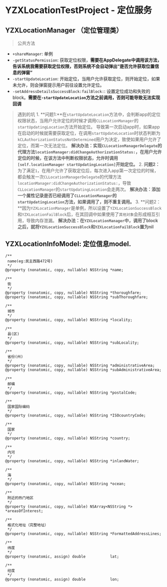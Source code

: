 # YZXLocationTestProject - 定位服务

## YZXLocationManager （定位管理类）
> 公共方法
* `+shareManager`: 单例
* `-getStatusPermission`: 获取定位权限，**需要在AppDelegate中调用该方法，告诉系统我需要获取定位权限，否则系统不会自动弹出“是否允许获取位置信息的弹窗”**
* `-startUpdateLocation`: 开始定位，当用户允许获取定位，则开始定位，如果未允许，则会弹窗提示用户前往设置允许定位。
* `-setAddressDetailsSuccessBlock:failBlock:`: 设置定位成功和失败的block。**需要在`-startUpdateLocation`方法之前调用，否则可能导致无法实现回调**

> 遇到的坑
    1. **问题1:**在`startUpdateLocation`方法中，会判断app的定位权限状态，当用户允许定位的时候才调用`CLLocationManager`的`startUpdatingLocation`方法开始定位。 导致第一次启动app时，如果app在启动的时候就需要获取定位，在调用`startUpdateLocation`时状态判断为`kCLAuthorizationStatusNotDetermined`用户为决定，致使如果用户允许了定位，而第一次无法定位。
    **解决办法：实现`CLLocationManagerDelegate`的代理方法`locationManager:didChangeAuthorizationStatus:`，在用户允许定位的时候，在该方法中判断权限状态，允许时调用`[self.locationManager startUpdatingLocation]`开始定位。**
    2. **问题2：** 为了满足`1`，在用户允许了获取定位后，每次进入app第一次定位的时候，都会触发一次`CLLocationManagerDelegate`的代理方法`locationManager:didChangeAuthorizationStatus:`，导致`CLLocationManager`的`startUpdatingLocation`会走两次。
     **解决办法：添加一个属性记录是否已经调用了`CLLocationManager`的`startUpdatingLocation`方法，如果调用了，则不重复调用。**
    3. **问题2：**因为`YZXLocationManager`是单例，所以设置了`YZXLocationSuccessBlock`和`YZXLocationFailBlock`后，在其回调中如果使用了`其他对象`会形成相互引用，导致内存泄漏。
    **解决办法：在`YZXLocationManager`中，调用了block之后，就将`YZXLocationSuccessBlock`和`YZXLocationFailBlock`置为nil**
## YZXLocationInfoModel: 定位信息model.
```Objc-C
/**
 name(eg:民主西路472号)
 */
@property (nonatomic, copy, nullable) NSString *name;

/**
 街
 */
@property (nonatomic, copy, nullable) NSString *thoroughfare;
@property (nonatomic, copy, nullable) NSString *subThoroughfare;

/**
 城市
 */
@property (nonatomic, copy, nullable) NSString *locality;

/**
 县(区)
 */
@property (nonatomic, copy, nullable) NSString *subLocality;

/**
 省份(州)
 */
@property (nonatomic, copy, nullable) NSString *administrativeArea;
@property (nonatomic, copy, nullable) NSString *subAdministrativeArea;

/**
 邮编
 */
@property (nonatomic, copy, nullable) NSString *postalCode;

/**
 国家国际编码
 */
@property (nonatomic, copy, nullable) NSString *ISOcountryCode;

/**
 国家
 */
@property (nonatomic, copy, nullable) NSString *country;

/**
 内河
 */
@property (nonatomic, copy, nullable) NSString *inlandWater;

/**
 海
 */
@property (nonatomic, copy, nullable) NSString *ocean;

/**
 附近的热门地区
 */
@property (nonatomic, copy, nullable) NSArray<NSString *> *areasOfInterest;

/**
 格式化地址（完整地址）
 */
@property (nonatomic, copy, nullable) NSString *FormattedAddressLines;

/**
 纬度
 */
@property (nonatomic, assign) double           lat;

/**
 经度
 */
@property (nonatomic, assign) double           lon;
```